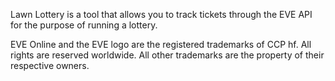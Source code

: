 Lawn Lottery is a tool that allows you to track tickets through the EVE API for the purpose of running a lottery.

EVE Online and the EVE logo are the registered trademarks of CCP hf. All rights are reserved worldwide. All other trademarks are the property of their respective owners.